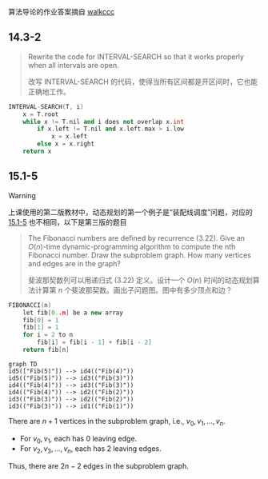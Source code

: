 算法导论的作业答案摘自 [walkccc](https://walkccc.github.io/CLRS/)

## 14.3-2

> Rewrite the code for $\text{INTERVAL-SEARCH}$ so that it works properly when all intervals are open.
>
> 改写 $\text{INTERVAL-SEARCH}$ 的代码，使得当所有区间都是开区间时，它也能正确地工作。


```cpp
INTERVAL-SEARCH(T, i)
    x = T.root
    while x != T.nil and i does not overlap x.int
        if x.left != T.nil and x.left.max > i.low
            x = x.left
        else x = x.right
    return x
```


## 15.1-5

> [!WARNING]
> 上课使用的第二版教材中，动态规划的第一个例子是“装配线调度”问题，对应的 [15.1-5](https://cdn.jsdelivr.net/gh/JingqingLin/ImageHosting@master/img/20200515165208.png) 也不相同，以下是第三版的题目

> The Fibonacci numbers are defined by recurrence $\text{(3.22)}$. Give an $O(n)$-time dynamic-programming algorithm to compute the nth Fibonacci number. Draw the subproblem graph. How many vertices and edges are in the graph?
>
> 斐波那契数列可以用递归式 $\text{(3.22)}$ 定义。设计一个 $O(n)$ 时间的动态规划算法计算第 $n$ 个斐波那契数。画出子问题图。图中有多少顶点和边？


```cpp
FIBONACCI(n)
    let fib[0..n] be a new array
    fib[0] = 1
    fib[1] = 1
    for i = 2 to n
        fib[i] = fib[i - 1] + fib[i - 2]
    return fib[n]
```

```mermaid
graph TD
id5(["Fib(5)"]) --> id4(("Fib(4)"))
id5(("Fib(5)")) --> id3(("Fib(3)"))
id4(("Fib(4)")) --> id3(("Fib(3)"))
id4(("Fib(4)")) --> id2(("Fib(2)"))
id3(("Fib(3)")) --> id2(("Fib(2)"))
id3(("Fib(3)")) --> id1(("Fib(1)"))
```

There are $n + 1$ vertices in the subproblem graph, i.e., $v_0, v_1, \dots, v_n$.

- For $v_0, v_1$, each has $0$ leaving edge.
- For $v_2, v_3, \dots, v_n$, each has $2$ leaving edges.

Thus, there are $2n - 2$ edges in the subproblem graph.